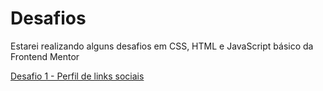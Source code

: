 # Desafios
 Estarei realizando alguns desafios em CSS, HTML e JavaScript básico da Frontend Mentor
<style> 
    a{
        display: block;
    }
</style>
<a href="niveis/novato/d001/social-links-profile-main/index.html">Desafio 1 - Perfil de links sociais</a>